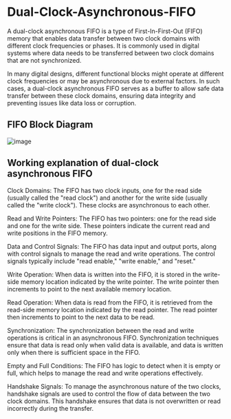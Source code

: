 # Dual-Clock-Asynchronous-FIFO



A dual-clock asynchronous FIFO is a type of First-In-First-Out (FIFO) memory that enables data transfer between two clock domains with different clock frequencies or phases. It is commonly used in digital systems where data needs to be transferred between two clock domains that are not synchronized.

In many digital designs, different functional blocks might operate at different clock frequencies or may be asynchronous due to external factors. In such cases, a dual-clock asynchronous FIFO serves as a buffer to allow safe data transfer between these clock domains, ensuring data integrity and preventing issues like data loss or corruption.

## FIFO Block Diagram
![image](https://github.com/vendraDp/Dual-Clock-Asynchronous-FIFO/assets/107578770/c363cb22-7471-4ffd-91e3-82b704a5c44d)


## Working explanation of dual-clock asynchronous FIFO 

Clock Domains: The FIFO has two clock inputs, one for the read side (usually called the "read clock") and another for the write side (usually called the "write clock"). These clocks are asynchronous to each other.

Read and Write Pointers: The FIFO has two pointers: one for the read side and one for the write side. These pointers indicate the current read and write positions in the FIFO memory.

Data and Control Signals: The FIFO has data input and output ports, along with control signals to manage the read and write operations. The control signals typically include "read enable," "write enable," and "reset."

Write Operation: When data is written into the FIFO, it is stored in the write-side memory location indicated by the write pointer. The write pointer then increments to point to the next available memory location.

Read Operation: When data is read from the FIFO, it is retrieved from the read-side memory location indicated by the read pointer. The read pointer then increments to point to the next data to be read.

Synchronization: The synchronization between the read and write operations is critical in an asynchronous FIFO. Synchronization techniques ensure that data is read only when valid data is available, and data is written only when there is sufficient space in the FIFO.

Empty and Full Conditions: The FIFO has logic to detect when it is empty or full, which helps to manage the read and write operations effectively.

Handshake Signals: To manage the asynchronous nature of the two clocks, handshake signals are used to control the flow of data between the two clock domains. This handshake ensures that data is not overwritten or read incorrectly during the transfer.
